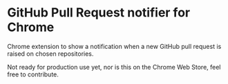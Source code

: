# GitHub Pull Request notifier for Chrome

Chrome extension to show a notification when a new GitHub pull request is raised on chosen repositories.

Not ready for production use yet, nor is this on the Chrome Web Store, feel free to contribute. 

